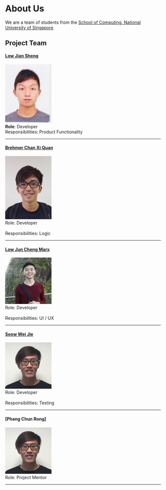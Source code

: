 # About Us

We are a team of students from the [School of Computing, National University of Singapore](http://www.comp.nus.edu.sg).

## Project Team

#### [Low Jian Sheng](https://github.com/lowjiansheng) <br>
<img src="images/JianSheng.jpg" width="150"><br>
**Role**: Developer <br>
Responsibilities: Product Functionality

-----

#### [Brehmer Chan Xi Quan](https://github.com/BrehmerChan)
<img src="images/Brehmer.jpg" width="150"><br>
Role: Developer <br>  
Responsibilities: Logic

-----

#### [Low Jun Cheng Marx](https://github.com/marxlow)
<img src="images/Marx.png" width="150"><br>
Role: Developer <br>  
Responsibilities: UI / UX

-----

#### [Seow Wei Jie](https://github.com/weijieseow)
<img src="images/Weijie.png" width="150"><br>
Role: Developer <br>  
Responsibilities: Testing

-----

#### [Phang Chun Rong]
<img src="images/Weijie.png" width="150"><br>
Role: Project Mentor <br>  

-----
